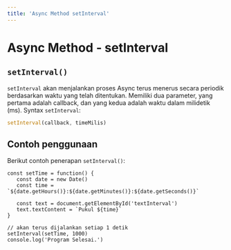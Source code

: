 ```yaml
---
title: 'Async Method setInterval'
---
```


# Async Method - setInterval

## `setInterval()`

`setInterval` akan menjalankan proses Async terus menerus secara periodik berdasarkan waktu yang telah ditentukan. Memiliki dua parameter, yang pertama adalah callback, dan yang kedua adalah waktu dalam milidetik (ms). Syntax `setInterval`:

```js
setInterval(callback, timeMilis)
```

## Contoh penggunaan

Berikut contoh penerapan `setInterval()`:

```js{10}
const setTime = function() {
   const date = new Date()
   const time = `${date.getHours()}:${date.getMinutes()}:${date.getSeconds()}`
   
   const text = document.getElementById('textInterval')
   text.textContent = `Pukul ${time}`
}

// akan terus dijalankan setiap 1 detik
setInterval(setTime, 1000)
console.log('Program Selesai.')
```